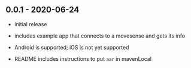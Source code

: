## 0.0.1 - 2020-06-24

- initial release

- includes example app that connects to a movesense and gets its info

- Android is supported; iOS is not yet supported

- README includes instructions to put `aar` in mavenLocal
